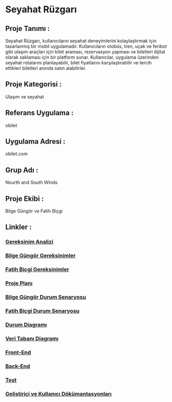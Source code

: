 # Seyahat Rüzgarı

## Proje Tanımı :

Seyahat Rüzgarı, kullanıcıların seyahat deneyimlerini kolaylaştırmak için tasarlanmış bir mobil uygulamadır. Kullanıcıların otobüs, tren, uçak ve feribot gibi ulaşım araçları için bilet araması, rezervasyon yapması ve biletleri dijital olarak saklaması için bir platform sunar. Kullanıcılar, uygulama üzerinden seyahat rotalarını planlayabilir, bilet fiyatlarını karşılaştırabilir ve tercih ettikleri biletleri anında satın alabilirler.

## Proje Kategorisi : 

Ulaşım ve seyahat

## Referans Uygulama : 

obilet

## Uygulama Adresi : 

obilet.com

## Grup Adı : 

Nourth and South Winds

## Proje Ekibi : 

Bilge Güngör ve Fatih Biçgi

## Linkler :

### [Gereksinim Analizi](https://github.com/fatihBicgi/seyahat-ruzgari/blob/main/Readme%20Files/Gereksinim%20Analizi.md)

### [Bilge Güngör Gereksinimler](https://github.com/fatihBicgi/seyahat-ruzgari/blob/5cca485f5c940cede3f769cde539eb5699b98c85/Readme%20Files/Bilge%20G%C3%BCng%C3%B6r%20Gereksinimler.md)

### [Fatih Biçgi Gereksinimler](https://github.com/fatihBicgi/seyahat-ruzgari/blob/main/Readme%20Files/Fatih%20Biçgi%20Gereksinimler.md)

### [Proje Planı](https://github.com/fatihBicgi/seyahat-ruzgari/blob/main/Readme%20Files/Proje%20Planı.md)

### [Bilge Güngör Durum Senaryosu](https://github.com/fatihBicgi/seyahat-ruzgari/blob/main/Readme%20Files/Bilge%20Güngör%20Durum%20Senaryosu.md)

### [Fatih Biçgi Durum Senaryosu](https://github.com/fatihBicgi/seyahat-ruzgari/blob/main/Readme%20Files/Fatih%20Biçgi%20Durum%20Senaryosu.md)

### [Durum Diagramı](https://github.com/fatihBicgi/seyahat-ruzgari/blob/main/Readme%20Files/Durum%20Diagramı.md)

### [Veri Tabanı Diagramı](https://github.com/fatihBicgi/seyahat-ruzgari/blob/main/Readme%20Files/Veri%20Tabanı%20Diagramı.md)

### [Front-End](https://github.com/fatihBicgi/seyahat-ruzgari/blob/main/Readme%20Files/Front-End.md)

### [Back-End](https://github.com/fatihBicgi/seyahat-ruzgari/blob/main/Readme%20Files/Back-End.md)

### [Test](https://github.com/fatihBicgi/seyahat-ruzgari/blob/main/Readme%20Files/Test.md)

### [Geliştirici ve Kullanıcı Dökümantasyonları](https://github.com/fatihBicgi/seyahat-ruzgari/blob/main/Readme%20Files/Geliştirici%20ve%20Kullanıcı%20Dökümantasyonları.md)
